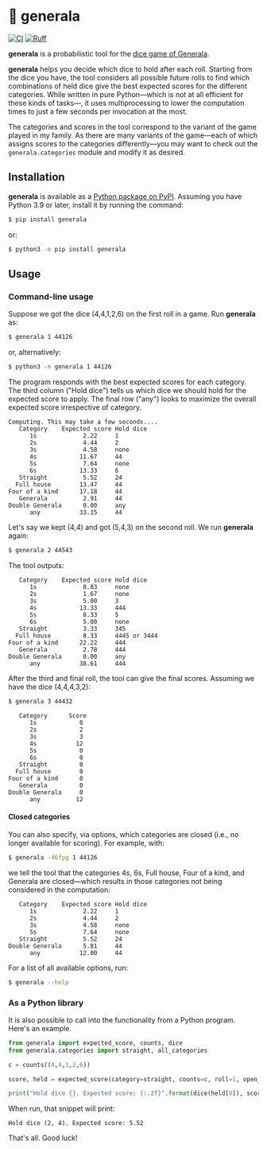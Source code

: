 # 🎲 generala

[![CI](https://github.com/gerlero/generala/actions/workflows/ci.yml/badge.svg)](https://github.com/gerlero/generala/actions/workflows/ci.yml)
[![Ruff](https://img.shields.io/endpoint?url=https://raw.githubusercontent.com/astral-sh/ruff/main/assets/badge/v2.json)](https://github.com/astral-sh/ruff)

**generala** is a probabilistic tool for the [dice game of Generala](https://en.wikipedia.org/wiki/Generala).

**generala** helps you decide which dice to hold after each roll. Starting from the dice you have, the tool considers all possible future rolls to find which combinations of held dice give the best expected scores for the different categories. While written in pure Python—which is not at all efficient for these kinds of tasks—, it uses multiprocessing to lower the computation times to just a few seconds per invocation at the most.

The categories and scores in the tool correspond to the variant of the game played in my family. As there are many variants of the game—each of which assigns scores to the categories differently—you may want to check out the ```generala.categories``` module and modify it as desired.

## Installation

**generala** is available as a [Python package on PyPI](https://pypi.org/project/generala). Assuming you have Python 3.9 or later, install it by running the command:

```bash
$ pip install generala
```

or:

```bash
$ python3 -m pip install generala
```

## Usage

### Command-line usage

Suppose we got the dice (4,4,1,2,6) on the first roll in a game. Run **generala** as:

```bash
$ generala 1 44126
```

or, alternatively:

```bash
$ python3 -m generala 1 44126
```

The program responds with the best expected scores for each category. The third column ("Hold dice") tells us which dice we should hold for the expected score to apply. The final row ("any") looks to maximize the overall expected score irrespective of category.

```
Computing. This may take a few seconds....
   Category    Expected score Hold dice
      1s             2.22     1
      2s             4.44     2
      3s             4.58     none
      4s            11.67     44
      5s             7.64     none
      6s            13.33     6
   Straight          5.52     24
  Full house        13.47     44
Four of a kind      17.18     44
   Generala          2.91     44
Double Generala      0.00     any
      any           33.15     44
```

Let's say we kept (4,4) and got (5,4,3) on the second roll. We run **generala** again:

```bash
$ generala 2 44543
```

The tool outputs:

```
   Category    Expected score Hold dice
      1s             0.83     none
      2s             1.67     none
      3s             5.00     3
      4s            13.33     444
      5s             8.33     5
      6s             5.00     none
   Straight          3.33     345
  Full house         8.33     4445 or 3444
Four of a kind      22.22     444
   Generala          2.78     444
Double Generala      0.00     any
      any           38.61     444
```

After the third and final roll, the tool can give the final scores. Assuming we have the dice (4,4,4,3,2):

```bash
$ generala 3 44432
```

```
   Category      Score   
      1s            0
      2s            2
      3s            3
      4s           12
      5s            0
      6s            0
   Straight         0
  Full house        0
Four of a kind      0
   Generala         0
Double Generala     0
      any          12
```

#### Closed categories

You can also specify, via options, which categories are closed (i.e., no longer available for scoring). For example, with:

```bash
$ generala -46fpg 1 44126
```

we tell the tool that the categories 4s, 6s, Full house, Four of a kind, and Generala are closed—which results in those categories not being considered in the computation:

```
   Category    Expected score Hold dice
      1s             2.22     1
      2s             4.44     2
      3s             4.58     none
      5s             7.64     none
   Straight          5.52     24
Double Generala      5.81     44
      any           12.00     44
```

For a list of all available options, run:

```bash
$ generala --help
```

### As a Python library

It is also possible to call into the functionality from a Python program. Here's an example.

```python
from generala import expected_score, counts, dice
from generala.categories import straight, all_categories

c = counts((4,4,1,2,6))

score, held = expected_score(category=straight, counts=c, roll=1, open_categories=all_categories, return_held=True)

print("Hold dice {}. Expected score: {:.2f}".format(dice(held[0]), score))

```

When run, that snippet will print:

```
Hold dice (2, 4). Expected score: 5.52
```

That's all. Good luck!